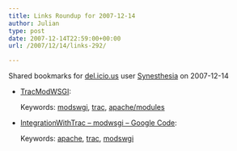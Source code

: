 ```yaml
---
title: Links Roundup for 2007-12-14
author: Julian
type: post
date: 2007-12-14T22:59:00+00:00
url: /2007/12/14/links-292/

---
```

Shared bookmarks for [del.icio.us][1] user  [Synesthesia][2] on 2007-12-14

  * [TracModWSGI][3]:
   
    Keywords: [modswgi][4], [trac][5], [apache/modules][6]
  * [IntegrationWithTrac &#8211; modwsgi &#8211; Google Code][7]:
   
    Keywords: [apache][8], [trac][5], [modswgi][4]

 [1]: http://del.icio.us/
 [2]: http://del.icio.us/synesthesia
 [3]: http://trac.edgewall.org/wiki/TracModWSGI "http://trac.edgewall.org/wiki/TracModWSGI"
 [4]: http://del.icio.us/synesthesia/modswgi
 [5]: http://del.icio.us/synesthesia/trac
 [6]: http://del.icio.us/synesthesia/apache/modules
 [7]: http://code.google.com/p/modwsgi/wiki/IntegrationWithTrac "http://code.google.com/p/modwsgi/wiki/IntegrationWithTrac"
 [8]: http://del.icio.us/synesthesia/apache